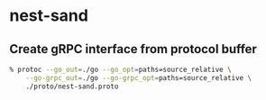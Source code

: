 # nest-sand
## Create gRPC interface from protocol buffer
```bash
% protoc --go_out=./go --go_opt=paths=source_relative \
    --go-grpc_out=./go --go-grpc_opt=paths=source_relative \
    ./proto/nest-sand.proto
```
